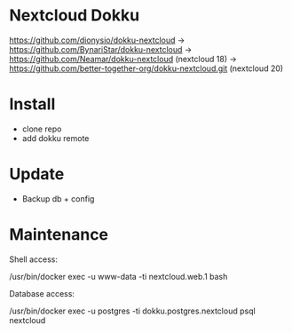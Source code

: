 # Nextcloud Dokku

https://github.com/dionysio/dokku-nextcloud
-> https://github.com/BynariStar/dokku-nextcloud
  -> https://github.com/Neamar/dokku-nextcloud (nextcloud 18)
    -> https://github.com/better-together-org/dokku-nextcloud.git (nextcloud 20)

# Install

* clone repo
* add dokku remote

# Update

* Backup db + config

# Maintenance

Shell access:

/usr/bin/docker exec -u www-data -ti nextcloud.web.1 bash

Database access:

/usr/bin/docker exec -u postgres -ti dokku.postgres.nextcloud psql nextcloud
